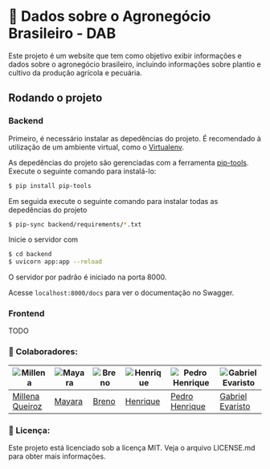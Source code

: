# 🌾 Dados sobre o Agronegócio Brasileiro - DAB

Este projeto é um website que tem como objetivo exibir informações e dados sobre o agronegócio brasileiro, incluindo informações sobre plantio e cultivo da produção agrícola e pecuária.

## Rodando o projeto

### Backend

Primeiro, é necessário instalar as depedências do projeto. É recomendado à utilização
de um ambiente virtual, como o [Virtualenv](https://virtualenv.pypa.io/en/latest/).

As depedências do projeto são gerenciadas com a ferramenta [pip-tools](https://github.com/jazzband/pip-tools).
Execute o seguinte comando para instalá-lo:

```sh
$ pip install pip-tools
```

Em seguida execute o seguinte comando para instalar todas as depedências
do projeto

```sh
$ pip-sync backend/requirements/*.txt
```

Inicie o servidor com

```sh
$ cd backend
$ uvicorn app:app --reload
```
O servidor por padrão é iniciado na porta 8000.

Acesse `localhost:8000/docs` para ver o documentação no Swagger.

### Frontend

TODO

### :handshake:  Colaboradores:

|![Millena](https://github.com/MillenaQueiroz.png) |![Mayara](https://github.com/Mayara-tech.png)|![Breno](https://github.com/brenob6.png)|![Henrique](https://github.com/henriqtorresl.png)|![Pedro Henrique](https://github.com/Muniz2811.png)|![Gabriel Evaristo](https://github.com/evinhassoft.png)|
| - | - | - | - | - | - |
|[Millena Queiroz](https://github.com/MillenaQueiroz)|[Mayara](https://github.com/Mayara-tech)|[Breno](https://github.com/brenob6)|[Henrique](https://github.com/henriqtorresl)|[Pedro Henrique](https://github.com/Muniz2811)|[Gabriel Evaristo](https://github.com/evinhassoft)|

### 📝 Licença:

Este projeto está licenciado sob a licença MIT. Veja o arquivo LICENSE.md para obter mais informações.
